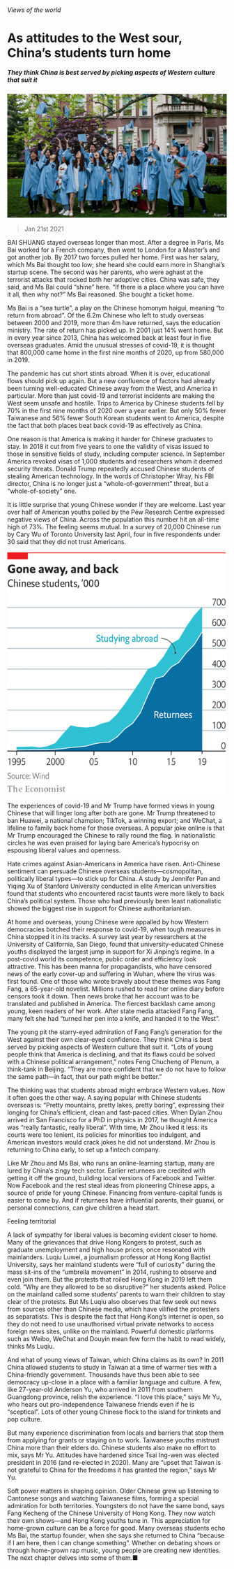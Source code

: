 ###### Views of the world

# As attitudes to the West sour, China’s students turn home 

##### They think China is best served by picking aspects of Western culture that suit it 

![image](images/20210123_srp999.jpg) 

> Jan 21st 2021 


BAI SHUANG stayed overseas longer than most. After a degree in Paris, Ms Bai worked for a French company, then went to London for a Master’s and got another job. By 2017 two forces pulled her home. First was her salary, which Ms Bai thought too low; she heard she could earn more in Shanghai’s startup scene. The second was her parents, who were aghast at the terrorist attacks that rocked both her adoptive cities. China was safe, they said, and Ms Bai could “shine” here. “If there is a place where you can have it all, then why not?” Ms Bai reasoned. She bought a ticket home.


Ms Bai is a “sea turtle”, a play on the Chinese homonym haigui, meaning “to return from abroad”. Of the 6.2m Chinese who left to study overseas between 2000 and 2019, more than 4m have returned, says the education ministry. The rate of return has picked up. In 2001 just 14% went home. But in every year since 2013, China has welcomed back at least four in five overseas graduates. Amid the unusual stresses of covid-19, it is thought that 800,000 came home in the first nine months of 2020, up from 580,000 in 2019.



The pandemic has cut short stints abroad. When it is over, educational flows should pick up again. But a new confluence of factors had already been turning well-educated Chinese away from the West, and America in particular. More than just covid-19 and terrorist incidents are making the West seem unsafe and hostile. Trips to America by Chinese students fell by 70% in the first nine months of 2020 over a year earlier. But only 50% fewer Taiwanese and 56% fewer South Korean students went to America, despite the fact that both places beat back covid-19 as effectively as China.


One reason is that America is making it harder for Chinese graduates to stay. In 2018 it cut from five years to one the validity of visas issued to those in sensitive fields of study, including computer science. In September America revoked visas of 1,000 students and researchers whom it deemed security threats. Donald Trump repeatedly accused Chinese students of stealing American technology. In the words of Christopher Wray, his FBI director, China is no longer just a “whole-of-government” threat, but a “whole-of-society” one.


It is little surprise that young Chinese wonder if they are welcome. Last year over half of American youths polled by the Pew Research Centre expressed negative views of China. Across the population this number hit an all-time high of 73%. The feeling seems mutual. In a survey of 20,000 Chinese run by Cary Wu of Toronto University last April, four in five respondents under 30 said that they did not trust Americans.

![image](images/20210123_SRC068.png) 



The experiences of covid-19 and Mr Trump have formed views in young Chinese that will linger long after both are gone. Mr Trump threatened to ban Huawei, a national champion; TikTok, a winning export; and WeChat, a lifeline to family back home for those overseas. A popular joke online is that Mr Trump encouraged the Chinese to rally round the flag. In nationalistic circles he was even praised for laying bare America’s hypocrisy on espousing liberal values and openness.


Hate crimes against Asian-Americans in America have risen. Anti-Chinese sentiment can persuade Chinese overseas students—cosmopolitan, politically liberal types—to stick up for China. A study by Jennifer Pan and Yiqing Xu of Stanford University conducted in elite American universities found that students who encountered racist taunts were more likely to back China’s political system. Those who had previously been least nationalistic showed the biggest rise in support for Chinese authoritarianism.


At home and overseas, young Chinese were appalled by how Western democracies botched their response to covid-19, when tough measures in China stopped it in its tracks. A survey last year by researchers at the University of California, San Diego, found that university-educated Chinese youths displayed the largest jump in support for Xi Jinping’s regime. In a post-covid world its competence, public order and efficiency look attractive. This has been manna for propagandists, who have censored news of the early cover-up and suffering in Wuhan, where the virus was first found. One of those who wrote bravely about these themes was Fang Fang, a 65-year-old novelist. Millions rushed to read her online diary before censors took it down. Then news broke that her account was to be translated and published in America. The fiercest backlash came among young, keen readers of her work. After state media attacked Fang Fang, many felt she had “turned her pen into a knife, and handed it to the West”.


The young pit the starry-eyed admiration of Fang Fang’s generation for the West against their own clear-eyed confidence. They think China is best served by picking aspects of Western culture that suit it. “Lots of young people think that America is declining, and that its flaws could be solved with a Chinese political arrangement,” notes Feng Chucheng of Plenum, a think-tank in Beijing. “They are more confident that we do not have to follow the same path—in fact, that our path might be better.”


The thinking was that students abroad might embrace Western values. Now it often goes the other way. A saying popular with Chinese students overseas is: “Pretty mountains, pretty lakes, pretty boring”, expressing their longing for China’s efficient, clean and fast-paced cities. When Dylan Zhou arrived in San Francisco for a PhD in physics in 2017, he thought America was “really fantastic, really liberal”. With time, Mr Zhou liked it less: its courts were too lenient, its policies for minorities too indulgent, and American investors would crack jokes he did not understand. Mr Zhou is returning to China early, to set up a fintech company.


Like Mr Zhou and Ms Bai, who runs an online-learning startup, many are lured by China’s zingy tech sector. Earlier returnees are credited with getting it off the ground, building local versions of Facebook and Twitter. Now Facebook and the rest steal ideas from pioneering Chinese apps, a source of pride for young Chinese. Financing from venture-capital funds is easier to come by. And if returnees have influential parents, their guanxi, or personal connections, can give children a head start.

Feeling territorial


A lack of sympathy for liberal values is becoming evident closer to home. Many of the grievances that drive Hong Kongers to protest, such as graduate unemployment and high house prices, once resonated with mainlanders. Luqiu Luwei, a journalism professor at Hong Kong Baptist University, says her mainland students were “full of curiosity” during the mass sit-ins of the “umbrella movement” in 2014, rushing to observe and even join them. But the protests that roiled Hong Kong in 2019 left them cold. “Why are they allowed to be so disruptive?” her students asked. Police on the mainland called some students’ parents to warn their children to stay clear of the protests. But Ms Luqiu also observes that few seek out news from sources other than Chinese media, which have vilified the protesters as separatists. This is despite the fact that Hong Kong’s internet is open, so they do not need to use unauthorised virtual private networks to access foreign news sites, unlike on the mainland. Powerful domestic platforms such as Weibo, WeChat and Douyin mean few form the habit to read widely, thinks Ms Luqiu.


And what of young views of Taiwan, which China claims as its own? In 2011 China allowed students to study in Taiwan at a time of warmer ties with a China-friendly government. Thousands have thus been able to see democracy up-close in a place with a familiar language and culture. A few, like 27-year-old Anderson Yu, who arrived in 2011 from southern Guangdong province, relish the experience. “I love this place,” says Mr Yu, who hears out pro-independence Taiwanese friends even if he is “sceptical”. Lots of other young Chinese flock to the island for trinkets and pop culture.


But many experience discrimination from locals and barriers that stop them from applying for grants or staying on to work. Taiwanese youths mistrust China more than their elders do. Chinese students also make no effort to mix, says Mr Yu. Attitudes have hardened since Tsai Ing-wen was elected president in 2016 (and re-elected in 2020). Many are “upset that Taiwan is not grateful to China for the freedoms it has granted the region,” says Mr Yu.


Soft power matters in shaping opinion. Older Chinese grew up listening to Cantonese songs and watching Taiwanese films, forming a special admiration for both territories. Youngsters do not have the same bond, says Fang Kecheng of the Chinese University of Hong Kong. They now watch their own shows—and Hong Kong youths tune in. This appreciation for home-grown culture can be a force for good. Many overseas students echo Ms Bai, the startup founder, when she says she returned to China “because if I am here, then I can change something”. Whether on debating shows or through home-grown rap music, young people are creating new identities. The next chapter delves into some of them.■

